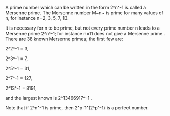 A prime number which can be written in the form 2^n^-1 is called a
Mersenne prime. The Mersenne number M~n~ is prime for many values of n,
for instance n=2, 3, 5, 7, 13.

It is necessary for n to be prime, but not every prime number n leads to
a Mersenne prime 2^n^-1; for instance n=11 does not give a Mersenne
prime.. There are 38 known Mersenne primes; the first few are:

2^2^-1 = 3,

2^3^-1 = 7,

2^5^-1 = 31,

2^7^-1 = 127,

2^13^-1 = 8191,

and the largest known is 2^13466917^-1 .

Note that if 2^n^-1 is prime, then 2^p-1^(2^p^-1) is a perfect number.
